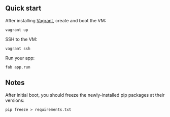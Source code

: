 ## Quick start

After installing [Vagrant](http://vagrantup.com/), create and boot the VM:

	vagrant up

SSH to the VM:

	vagrant ssh

Run your app:

	fab app.run

## Notes

After initial boot, you should freeze the newly-installed pip packages at their versions:

	pip freeze > requirements.txt
